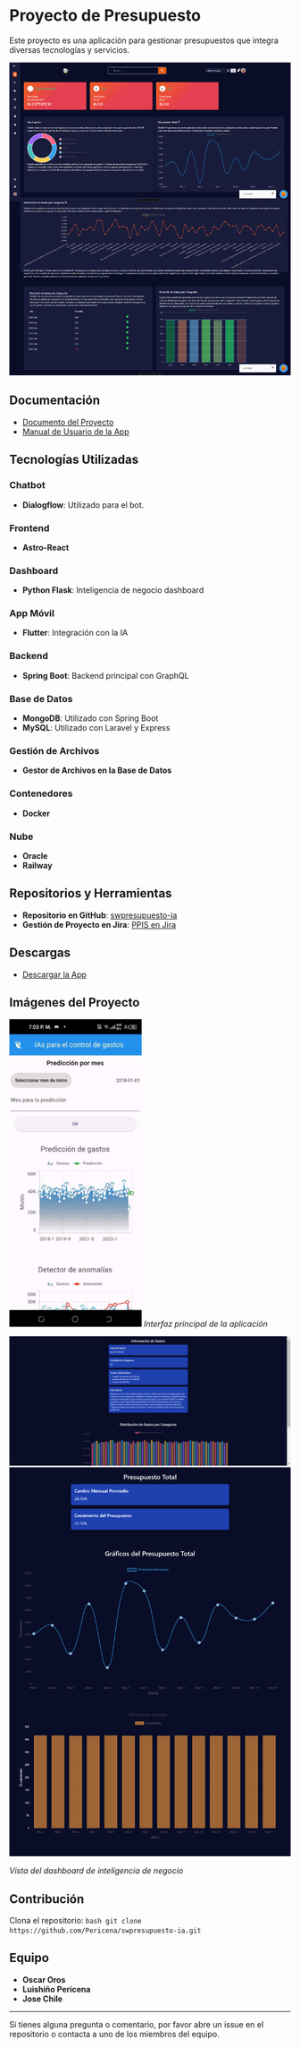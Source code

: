 # Proyecto de Presupuesto

Este proyecto es una aplicación para gestionar presupuestos que integra diversas tecnologías y servicios.

![Vista de la Aplicación](screencapture/screencapture1.png)

## Documentación

- [Documento del Proyecto](https://onedrive.live.com/personal/a711140c86bb0b01/_layouts/15/doc2.aspx?resid=91e30277-a302-46e2-b768-efd278c8b18b&cid=a711140c86bb0b01&ct=1718249250172&wdOrigin=OFFICECOM-WEB.START.UPLOAD&wdPreviousSessionSrc=HarmonyWeb&wdPreviousSession=03650ba1-e649-4fff-bc38-75877f6c3576)
- [Manual de Usuario de la App](https://firebasestorage.googleapis.com/v0/b/imagenes-972f4.appspot.com/o/presupuesto%2FMovilManualdeUsuario.docx.pdf?alt=media&token=3484c8ee-b538-4f5a-83b0-b2a10a5691ca)

## Tecnologías Utilizadas

### Chatbot
- **Dialogflow**: Utilizado para el bot.

### Frontend
- **Astro-React**

### Dashboard
- **Python Flask**: Inteligencia de negocio dashboard

### App Móvil
- **Flutter**: Integración con la IA

### Backend
- **Spring Boot**: Backend principal con GraphQL

### Base de Datos
- **MongoDB**: Utilizado con Spring Boot
- **MySQL**: Utilizado con Laravel y Express

### Gestión de Archivos
- **Gestor de Archivos en la Base de Datos**

### Contenedores
- **Docker**

### Nube
- **Oracle**
- **Railway**

## Repositorios y Herramientas

- **Repositorio en GitHub**: [swpresupuesto-ia](https://github.com/Pericena/swpresupuesto-ia)
- **Gestión de Proyecto en Jira**: [PPIS en Jira](https://andresintel773.atlassian.net/jira/software/projects/PPIS/boards/3)

## Descargas

- [Descargar la App](https://drive.google.com/file/d/1ezbsAwMqPHzvZD14QJBCWuZ0PcnHwmIL/view)

## Imágenes del Proyecto

![Interfaz Principal](screencapture/screencapture2.png) <!-- Reemplazar con la URL de tu imagen -->
*Interfaz principal de la aplicación*

![Dashboard](screencapture/screencapture3.png)
![Dashboard](screencapture/screencapture4.png)
 <!-- Reemplazar con la URL de tu imagen -->
*Vista del dashboard de inteligencia de negocio*

## Contribución
Clona el repositorio:
    ```bash
    git clone https://github.com/Pericena/swpresupuesto-ia.git
    ```


## Equipo

- **Oscar Oros**
- **Luishiño Pericena**
- **Jose Chile**


---

Si tienes alguna pregunta o comentario, por favor abre un issue en el repositorio o contacta a uno de los miembros del equipo.